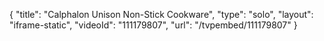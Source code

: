 {
    "title": "Calphalon Unison Non-Stick Cookware",
    "type": "solo",
    "layout": "iframe-static",
    "videoId": "111179807",
    "url": "\/tvpembed\/111179807"
}
